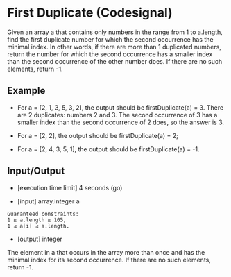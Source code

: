 # First Duplicate  (Codesignal)
Given an array a that contains only numbers in the range from 1 to a.length, find the first duplicate number for which the second occurrence has the minimal index. In other words, if there are more than 1 duplicated numbers, return the number for which the second occurrence has a smaller index than the second occurrence of the other number does. If there are no such elements, return -1.

## Example

- For a = [2, 1, 3, 5, 3, 2], the output should be firstDuplicate(a) = 3. There are 2 duplicates: numbers 2 and 3. The second occurrence of 3 has a smaller index than the second occurrence of 2 does, so the answer is 3.

- For a = [2, 2], the output should be firstDuplicate(a) = 2;

- For a = [2, 4, 3, 5, 1], the output should be firstDuplicate(a) = -1.

## Input/Output

- [execution time limit] 4 seconds (go)

- [input] array.integer a 
```
Guaranteed constraints:
1 ≤ a.length ≤ 105,
1 ≤ a[i] ≤ a.length.
```
- [output] integer

The element in a that occurs in the array more than once and has the minimal index for its second occurrence. If there are no such elements, return -1.